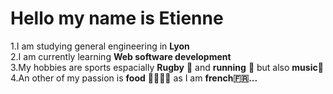 # Hello my name is Etienne<br/>

1.I am studying general engineering in **Lyon**<br/>
2.I am currently learning **Web software development** <br/>
3.My hobbies are sports espacially **Rugby** 🏈 and **running** 🏃 but also **music**🎷<br/>
4.An other of my passion is **food** 🥩🧇🥗🍺 as I am **french🇫🇷...** <br/>
<!--
**EtienneVassallo-Huet/EtienneVassallo-Huet** is a ✨ _special_ ✨ repository because its `README.md` (this file) appears on your GitHub profile.

Here are some ideas to get you started:

- 🔭 I’m currently working on ...
- 🌱 I’m currently learning ...
- 👯 I’m looking to collaborate on ...
- 🤔 I’m looking for help with ...
- 💬 Ask me about ...
- 📫 How to reach me: ...
- 😄 Pronouns: ...
- ⚡ Fun fact: ...
-->
